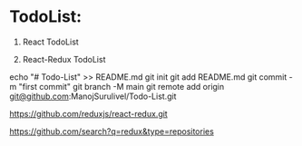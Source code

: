 # TodoList:

1. React TodoList

2. React-Redux TodoList

echo "# Todo-List" >> README.md
git init
git add README.md
git commit -m "first commit"
git branch -M main
git remote add origin git@github.com:ManojSurulivel/Todo-List.git


https://github.com/reduxjs/react-redux.git

https://github.com/search?q=redux&type=repositories